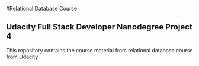 #Relational Database Course
## Udacity Full Stack Developer Nanodegree Project 4
This repository contains the course material from relational database course from Udacity
